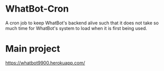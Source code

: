 # WhatBot-Cron
A cron job to keep WhatBot's backend alive such that it does not take so much time for WhatBot's system to load when it is first being used.  

# Main project
https://whatbot9900.herokuapp.com/ 
